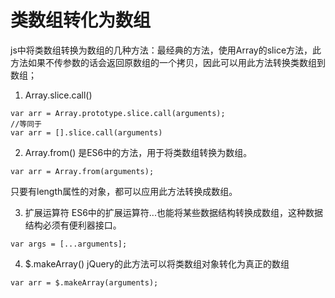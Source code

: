 # 类数组转化为数组

js中将类数组转换为数组的几种方法：最经典的方法，使用Array的slice方法，此方法如果不传参数的话会返回原数组的一个拷贝，因此可以用此方法转换类数组到数组；

1. Array.slice.call()

```
var arr = Array.prototype.slice.call(arguments);
//等同于
var arr = [].slice.call(arguments)
```

2. Array.from() 是ES6中的方法，用于将类数组转换为数组。


```
var arr = Array.from(arguments);
```

只要有length属性的对象，都可以应用此方法转换成数组。

3. 扩展运算符
 ES6中的扩展运算符...也能将某些数据结构转换成数组，这种数据结构必须有便利器接口。

```
var args = [...arguments];
```


4. $.makeArray() jQuery的此方法可以将类数组对象转化为真正的数组


```
var arr = $.makeArray(arguments);
```


